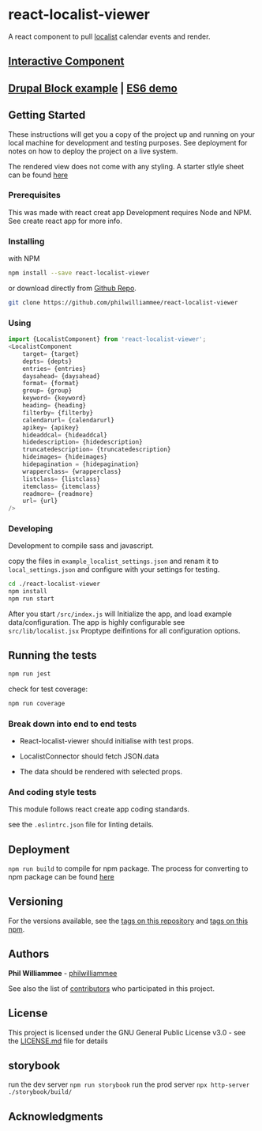 # react-localist-viewer

A react component to pull [localist](https://developer.localist.com/doc/api#event-list) calendar events and render.

## [Interactive Component](https://philwilliammee.github.io/react-localist-viewer/?path=/story/react-localist-viewer-introduction--page)

## [Drupal Block example](https://cu-communityapps.github.io/CD_cwd_events/src/app/index.html)  |  [ES6 demo](https://philwilliammee.github.io/localist-viewer/docs/)

## Getting Started

These instructions will get you a copy of the project up and running on your local machine for development and testing purposes. See deployment for notes on how to deploy the project on a live system.

The rendered view does not come with any styling. A starter stlyle sheet can be found [here](https://philwilliammee.github.io/localist-viewer/docs/style.css)

### Prerequisites

This was made with react creat app Development requires Node and NPM. See create react app for more info.

### Installing

with NPM

```bash
npm install --save react-localist-viewer
```

or download directly from [Github Repo](https://github.com/philwilliammee/react-localist-viewer).

```bash
git clone https://github.com/philwilliammee/react-localist-viewer
```

### Using

```js
import {LocalistComponent} from 'react-localist-viewer';
<LocalistComponent
    target= {target}
    depts= {depts}
    entries= {entries}
    daysahead= {daysahead}
    format= {format}
    group= {group}
    keyword= {keyword}
    heading= {heading}
    filterby= {filterby}
    calendarurl= {calendarurl}
    apikey= {apikey}
    hideaddcal= {hideaddcal}
    hidedescription= {hidedescription}
    truncatedescription= {truncatedescription}
    hideimages= {hideimages}
    hidepagination = {hidepagination}
    wrapperclass= {wrapperclass}
    listclass= {listclass}
    itemclass= {itemclass}
    readmore= {readmore}
    url= {url}
/>
```

### Developing

Development to compile sass and javascript.

copy the files in `example_localist_settings.json` and renam it to `local_settings.json` and configure with your settings for testing.

```bash
cd ./react-localist-viewer
npm install
npm run start
```

After you start
`/src/index.js` will Initialize the app, and load example data/configuration. The app is highly configurable see `src/lib/localist.jsx` Proptype deifintions for all configuration options.

## Running the tests

```bash
npm run jest
```

check for test coverage:

```bash
npm run coverage
```

### Break down into end to end tests

- React-localist-viewer should initialise with test props.

- LocalistConnector should fetch JSON.data

- The data should be rendered with selected props.

### And coding style tests

This module follows react create app coding standards.

see the `.eslintrc.json` file for linting details.

## Deployment

`npm run build` to compile for npm package. The process for converting to npm package can be found [here](https://www.npmjs.com/package/create-component-lib)

## Versioning

For the versions available, see the [tags on this repository](https://github.com/philwilliammee/react-localist-viewer/tags) and [tags on this npm](https://www.npmjs.com/package/react-localist-viewer).

## Authors

**Phil Williammee** - [philwilliammee](https://github.com/philwilliammee)

See also the list of [contributors](https://github.com/philwilliammee/react-localist-viewer/graphs/contributors) who participated in this project.

## License

This project is licensed under the GNU General Public License v3.0 - see the [LICENSE.md](https://github.com/philwilliammee/react-localist-viewer/blob/master/LICENSE) file for details

## storybook

run the dev server `npm run storybook`
run the prod server `npx http-server ./storybook/build/`

## Acknowledgments
